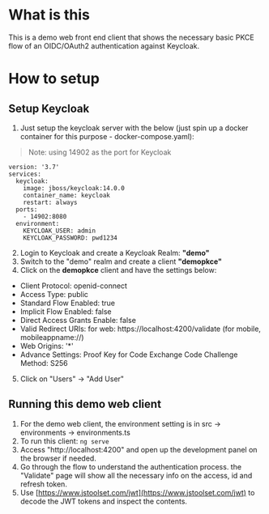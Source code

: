 # What is this
This is a demo web front end client that shows the necessary basic PKCE flow of an OIDC/OAuth2 authentication against Keycloak.

# How to setup
## Setup Keycloak
1. Just setup the keycloak server with the below (just spin up a docker container for this purpose - docker-compose.yaml):

> Note: using 14902 as the port for Keycloak

    version: '3.7'
    services:
      keycloak:
        image: jboss/keycloak:14.0.0
        container_name: keycloak
        restart: always
      ports:
        - 14902:8080
      environment:
        KEYCLOAK_USER: admin
        KEYCLOAK_PASSWORD: pwd1234

2. Login to Keycloak and create a Keycloak Realm: **"demo"**
3. Switch to the "demo" realm and create a client **"demopkce"**
4. Click on the **demopkce** client and have the settings below:
* Client Protocol: openid-connect
* Access Type: public
* Standard Flow Enabled: true
* Implicit Flow Enabled: false
* Direct Access Grants Enable: false
* Valid Redirect URIs: for web: https://localhost:4200/validate (for mobile, mobileappname://)
* Web Origins: '*'
* Advance Settings: Proof Key for Code Exchange Code Challenge Method: S256
5. Click on "Users" -> "Add User"

## Running this demo web client
1. For the demo web client, the environment setting is in src -> environments -> environments.ts
2. To run this client: ``ng serve``
3. Access "http://localhost:4200" and open up the development panel on the browser if needed.
4. Go through the flow to understand the authentication process. the "Validate" page will show all the necessary info on the access, id and refresh token.
5. Use [https://www.jstoolset.com/jwt](https://www.jstoolset.com/jwt) to decode the JWT tokens and inspect the contents.
